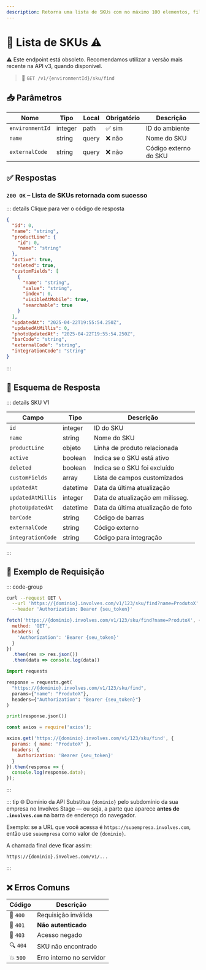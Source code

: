 ```yaml
---
description: Retorna uma lista de SKUs com no máximo 100 elementos, filtrando por nome ou código externo.
---
```


# 🧾 Lista de SKUs ⚠️

⚠️ Este endpoint está obsoleto. Recomendamos utilizar a versão mais recente na API v3, quando disponível.

> 🔗 `GET /v1/{environmentId}/sku/find`


## 📥 Parâmetros

| Nome           | Tipo    | Local  | Obrigatório | Descrição                    |
|----------------|---------|--------|-------------|------------------------------|
| `environmentId`| integer | path   | ✅ sim       | ID do ambiente               |
| `name`         | string  | query  | ❌ não       | Nome do SKU                  |
| `externalCode` | string  | query  | ❌ não       | Código externo do SKU        |


## ✅ Respostas

### `200 OK` – Lista de SKUs retornada com sucesso

::: details Clique para ver o código de resposta
```json
{
  "id": 0,
  "name": "string",
  "productLine": {
    "id": 0,
    "name": "string"
  },
  "active": true,
  "deleted": true,
  "customFields": [
    {
      "name": "string",
      "value": "string",
      "index": 0,
      "visibleAtMobile": true,
      "searchable": true
    }
  ],
  "updatedAt": "2025-04-22T19:55:54.250Z",
  "updatedAtMillis": 0,
  "photoUpdatedAt": "2025-04-22T19:55:54.250Z",
  "barCode": "string",
  "externalCode": "string",
  "integrationCode": "string"
}
```
:::


## 🧬 Esquema de Resposta

::: details SKU V1

| Campo               | Tipo      | Descrição                         |
|---------------------|-----------|-----------------------------------|
| `id`                | integer   | ID do SKU                         |
| `name`              | string    | Nome do SKU                       |
| `productLine`       | objeto    | Linha de produto relacionada      |
| `active`            | boolean   | Indica se o SKU está ativo        |
| `deleted`           | boolean   | Indica se o SKU foi excluído      |
| `customFields`      | array     | Lista de campos customizados      |
| `updatedAt`         | datetime  | Data da última atualização        |
| `updatedAtMillis`   | integer   | Data de atualização em milisseg.  |
| `photoUpdatedAt`    | datetime  | Data da última atualização de foto|
| `barCode`           | string    | Código de barras                  |
| `externalCode`      | string    | Código externo                    |
| `integrationCode`   | string    | Código para integração            |

:::


## 📘 Exemplo de Requisição

::: code-group

```bash [🟢 cURL]
curl --request GET \
  --url 'https://{dominio}.involves.com/v1/123/sku/find?name=ProdutoX' \
  --header 'Authorization: Bearer {seu_token}'
```

```js [🟡 JavaScript]
fetch('https://{dominio}.involves.com/v1/123/sku/find?name=ProdutoX', {
  method: 'GET',
  headers: {
    'Authorization': 'Bearer {seu_token}'
  }
})
  .then(res => res.json())
  .then(data => console.log(data))
```

```python [🔵 Python]
import requests

response = requests.get(
  "https://{dominio}.involves.com/v1/123/sku/find",
  params={"name": "ProdutoX"},
  headers={"Authorization": "Bearer {seu_token}"}
)

print(response.json())
```

```js [🟣 Node.js]
const axios = require('axios');

axios.get('https://{dominio}.involves.com/v1/123/sku/find', {
  params: { name: "ProdutoX" },
  headers: {
    Authorization: 'Bearer {seu_token}'
  }
}).then(response => {
  console.log(response.data);
});
```

:::

::: tip 🌐 Domínio da API
Substitua `{dominio}` pelo subdomínio da sua empresa no Involves Stage — ou seja, a parte que aparece **antes de `.involves.com`** na barra de endereço do navegador.

Exemplo: se a URL que você acessa é `https://suaempresa.involves.com`, então use `suaempresa` como valor de `{dominio}`.

A chamada final deve ficar assim:

```text
https://{dominio}.involves.com/v1/...
```
:::


## ❌ Erros Comuns

| Código | Descrição                            |
|--------|----------------------------------------|
| 🔴 `400`  | Requisição inválida                  |
| 🔐 `401`  | **Não autenticado**                  |
| 🚫 `403`  | Acesso negado                        |
| 🔍 `404`  | SKU não encontrado                   |
| 💥 `500`  | Erro interno no servidor             |
